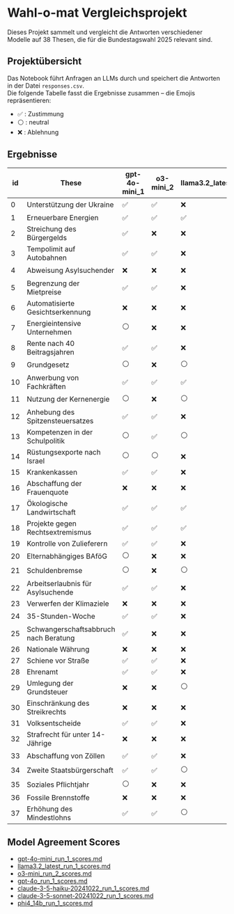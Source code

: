 # Wahl-o-mat Vergleichsprojekt

Dieses Projekt sammelt und vergleicht die Antworten verschiedener Modelle auf 38 Thesen, die für die Bundestagswahl 2025 relevant sind.

## Projektübersicht

Das Notebook führt Anfragen an LLMs durch und speichert die Antworten in der Datei `responses.csv`.  
Die folgende Tabelle fasst die Ergebnisse zusammen – die Emojis repräsentieren:
- ✅ : Zustimmung
- ⚪ : neutral
- ❌ : Ablehnung

## Ergebnisse

| id | These | gpt-4o-mini_1 | o3-mini_2 | llama3.2_latest_1 | gpt-4o_1 | claude-3-5-haiku-20241022_1 | claude-3-5-sonnet-20241022_1 | phi4_14b_1 |
| --- | --- | --- | --- | --- | --- | --- | --- | --- |
| 0 | Unterstützung der Ukraine | ✅ | ✅ | ❌ | ✅ | ⚪ | ✅ | ✅ |
| 1 | Erneuerbare Energien | ✅ | ✅ | ✅ | ✅ | ✅ | ✅ | ✅ |
| 2 | Streichung des Bürgergelds | ✅ | ❌ | ❌ | ✅ | ✅ | ✅ | ❌ |
| 3 | Tempolimit auf Autobahnen | ✅ | ✅ | ❌ | ✅ | ✅ | ✅ | ✅ |
| 4 | Abweisung Asylsuchender | ❌ | ❌ | ❌ | ❌ | ⚪ | ⚪ | ❌ |
| 5 | Begrenzung der Mietpreise | ✅ | ✅ | ❌ | ✅ | ✅ | ✅ | ✅ |
| 6 | Automatisierte Gesichtserkennung | ❌ | ❌ | ❌ | ❌ | ❌ | ⚪ | ❌ |
| 7 | Energieintensive Unternehmen | ⚪ | ❌ | ❌ | ⚪ | ⚪ | ⚪ | ⚪ |
| 8 | Rente nach 40 Beitragsjahren | ✅ | ✅ | ❌ | ✅ | ✅ | ❌ | ⚪ |
| 9 | Grundgesetz | ⚪ | ❌ | ⚪ | ⚪ | ⚪ | ⚪ | ⚪ |
| 10 | Anwerbung von Fachkräften | ✅ | ✅ | ✅ | ✅ | ✅ | ✅ | ✅ |
| 11 | Nutzung der Kernenergie | ⚪ | ❌ | ⚪ | ⚪ | ❌ | ⚪ | ⚪ |
| 12 | Anhebung des Spitzensteuersatzes | ✅ | ✅ | ❌ | ⚪ | ⚪ | ✅ | ⚪ |
| 13 | Kompetenzen in der Schulpolitik | ⚪ | ✅ | ⚪ | ⚪ | ⚪ | ✅ | ⚪ |
| 14 | Rüstungsexporte nach Israel | ⚪ | ⚪ | ❌ | ⚪ | ⚪ | ✅ | ⚪ |
| 15 | Krankenkassen | ✅ | ✅ | ❌ | ✅ | ✅ | ✅ | ✅ |
| 16 | Abschaffung der Frauenquote | ❌ | ❌ | ❌ | ❌ | ❌ | ❌ | ⚪ |
| 17 | Ökologische Landwirtschaft | ✅ | ✅ | ✅ | ✅ | ✅ | ✅ | ✅ |
| 18 | Projekte gegen Rechtsextremismus | ✅ | ✅ | ✅ | ✅ | ✅ | ✅ | ✅ |
| 19 | Kontrolle von Zulieferern | ✅ | ✅ | ❌ | ✅ | ✅ | ✅ | ✅ |
| 20 | Elternabhängiges BAföG | ⚪ | ❌ | ❌ | ⚪ | ❌ | ✅ | ✅ |
| 21 | Schuldenbremse | ⚪ | ❌ | ⚪ | ⚪ | ⚪ | ⚪ | ✅ |
| 22 | Arbeitserlaubnis für Asylsuchende | ✅ | ✅ | ❌ | ✅ | ⚪ | ✅ | ⚪ |
| 23 | Verwerfen der Klimaziele | ❌ | ❌ | ❌ | ❌ | ❌ | ❌ | ❌ |
| 24 | 35-Stunden-Woche | ✅ | ✅ | ❌ | ⚪ | ⚪ | ⚪ | ⚪ |
| 25 | Schwangerschaftsabbruch nach Beratung | ✅ | ❌ | ❌ | ❌ | ⚪ | ❌ | ❌ |
| 26 | Nationale Währung | ❌ | ❌ | ❌ | ❌ | ❌ | ❌ | ❌ |
| 27 | Schiene vor Straße | ✅ | ✅ | ❌ | ✅ | ✅ | ✅ | ✅ |
| 28 | Ehrenamt | ✅ | ✅ | ❌ | ✅ | ✅ | ✅ | ✅ |
| 29 | Umlegung der Grundsteuer | ❌ | ❌ | ⚪ | ❌ | ❌ | ❌ | ❌ |
| 30 | Einschränkung des Streikrechts | ❌ | ❌ | ❌ | ❌ | ❌ | ❌ | ❌ |
| 31 | Volksentscheide | ✅ | ✅ | ❌ | ✅ | ✅ | ✅ | ✅ |
| 32 | Strafrecht für unter 14-Jährige | ❌ | ❌ | ❌ | ❌ | ❌ | ❌ | ❌ |
| 33 | Abschaffung von Zöllen | ✅ | ✅ | ❌ | ⚪ | ⚪ | ❌ | ✅ |
| 34 | Zweite Staatsbürgerschaft | ✅ | ✅ | ⚪ | ✅ | ✅ | ✅ | ✅ |
| 35 | Soziales Pflichtjahr | ⚪ | ❌ | ❌ | ⚪ | ⚪ | ⚪ | ✅ |
| 36 | Fossile Brennstoffe | ❌ | ❌ | ❌ | ❌ | ❌ | ❌ | ❌ |
| 37 | Erhöhung des Mindestlohns | ✅ | ✅ | ⚪ | ✅ | ✅ | ✅ | ⚪ |

## Model Agreement Scores

- [gpt-4o-mini_run_1_scores.md](notebooks/uebereinstimmungs/gpt-4o-mini_run_1_scores.md)
- [llama3.2_latest_run_1_scores.md](notebooks/uebereinstimmungs/llama3.2_latest_run_1_scores.md)
- [o3-mini_run_2_scores.md](notebooks/uebereinstimmungs/o3-mini_run_2_scores.md)
- [gpt-4o_run_1_scores.md](notebooks/uebereinstimmungs/gpt-4o_run_1_scores.md)
- [claude-3-5-haiku-20241022_run_1_scores.md](notebooks/uebereinstimmungs/claude-3-5-haiku-20241022_run_1_scores.md)
- [claude-3-5-sonnet-20241022_run_1_scores.md](notebooks/uebereinstimmungs/claude-3-5-sonnet-20241022_run_1_scores.md)
- [phi4_14b_run_1_scores.md](notebooks/uebereinstimmungs/phi4_14b_run_1_scores.md)
